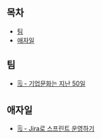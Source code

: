
## 목차
* [팀](팀)
* [애자일](#애자일)

## 팀
* [🗒 - 기업문화는 지난 50일](https://world.hey.com/jason/company-culture-is-the-last-50-days-dab19416)

## 애자일
* [🗒 - Jira로 스프린트 운영하기](https://brunch.co.kr/@aykim13/94)
